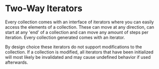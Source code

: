 # Two-Way Iterators

Every collection comes with an interface of iterators where you can easily access the elements of a collection. These can move at any direction, can start at any 'end' of a collection and can move any amount of steps per iteration. Every collection generated comes with an iterator.

By design choice these iterators do not support modifications to the collection. If a collection is modified, all iterators that have been initialized will most likely be invalidated and may cause undefined behavior if used afterwards.
